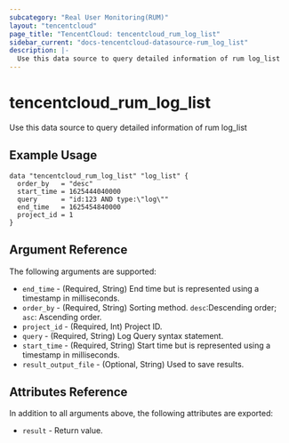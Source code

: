 ```yaml
---
subcategory: "Real User Monitoring(RUM)"
layout: "tencentcloud"
page_title: "TencentCloud: tencentcloud_rum_log_list"
sidebar_current: "docs-tencentcloud-datasource-rum_log_list"
description: |-
  Use this data source to query detailed information of rum log_list
---
```


# tencentcloud_rum_log_list

Use this data source to query detailed information of rum log_list

## Example Usage

```hcl
data "tencentcloud_rum_log_list" "log_list" {
  order_by   = "desc"
  start_time = 1625444040000
  query      = "id:123 AND type:\"log\""
  end_time   = 1625454840000
  project_id = 1
}
```

## Argument Reference

The following arguments are supported:

* `end_time` - (Required, String) End time but is represented using a timestamp in milliseconds.
* `order_by` - (Required, String) Sorting method. `desc`:Descending order; `asc`: Ascending order.
* `project_id` - (Required, Int) Project ID.
* `query` - (Required, String) Log Query syntax statement.
* `start_time` - (Required, String) Start time but is represented using a timestamp in milliseconds.
* `result_output_file` - (Optional, String) Used to save results.

## Attributes Reference

In addition to all arguments above, the following attributes are exported:

* `result` - Return value.


